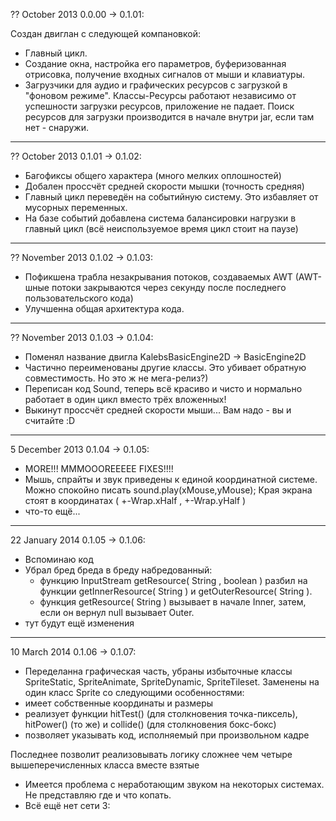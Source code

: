 
?? October 2013
0.0.00 -> 0.1.01:

 Создан двиглан с следующей компановкой:
 - Главный цикл.
 - Создание окна, настройка его параметров, буферизованная отрисовка, получение входных сигналов от мыши и клавиатуры.
 - Загрузчики для аудио и графических ресурсов с загрузкой в "фоновом режиме". Классы-Ресурсы работают независимо от успешности загрузки ресурсов, приложение не падает. Поиск ресурсов для загрузки производится в начале внутри jar, если там нет - снаружи.

---

?? October 2013
0.1.01 -> 0.1.02:

 - Багофиксы общего характера (много мелких оплошностей)
 - Добален проссчёт средней скорости мышки (точность средняя)
 - Главный цикл переведён на событийную систему. Это избавляет от мусорных переменных.
 - На базе событий добавлена система балансировки нагрузки в главный цикл (всё неиспользуемое время цикл стоит на паузе)

---

?? November 2013
0.1.02 -> 0.1.03:

 - Пофикшена трабла незакрывания потоков, создаваемых AWT (AWT-шные потоки закрываются через секунду после последнего пользовательского кода)
 - Улучшенна общая архитектура кода.

---

?? November 2013
0.1.03 -> 0.1.04:

 - Поменял название двигла KalebsBasicEngine2D -> BasicEngine2D
 - Частично переименованы другие классы. Это убивает обратную совместимость. Но это ж не мега-релиз?)
 - Переписан код Sound, теперь всё красиво и чисто и нормально работает в один цикл вместо трёх вложенных!
 - Выкинут проссчёт средней скорости мыши... Вам надо - вы и считайте :D

---

5 December 2013
0.1.04 -> 0.1.05:

 - MORE!!! MMMOOOREEEEE FIXES!!!!
 - Мышь, спрайты и звук приведены к единой координатной системе. Можно спокойно писать sound.play(xMouse,yMouse); Края экрана стоят в координатах ( +-Wrap.xHalf , +-Wrap.yHalf )
 - что-то ещё...

---

22 January 2014
0.1.05 -> 0.1.06:

 - Вспоминаю код
 - Убрал бред бреда в бреду набредованный:
   - функцию InputStream getResource( String , boolean ) разбил на функции getInnerResource( String ) и getOuterResource( String ).
   - функция getResource( String ) вызывает в начале Inner, затем, если он вернул null вызывает Outer.
 - тут будут ещё изменения

---

10 March 2014
0.1.06 -> 0.1.07:

 - Переделанна графическая часть, убраны избыточные классы SpriteStatic, SpriteAnimate, SpriteDynamic, SpriteTileset. Заменены на один класс Sprite со следующими особенностями:
  - имеет собственные координаты и размеры
  - реализует функции hitTest() (для столкновения точка-пиксель), hitPower() (то же) и collide() (для столкновения бокс-бокс)
  - позволяет указывать код, исполняемый при произвольном кадре

   Последнее позволит реализовывать логику сложнее чем четыре вышеперечисленных класса вместе взятые
 - Имеется проблема с неработающим звуком на некоторых системах. Не представляю где и что копать.
 - Всё ещё нет сети 3:
